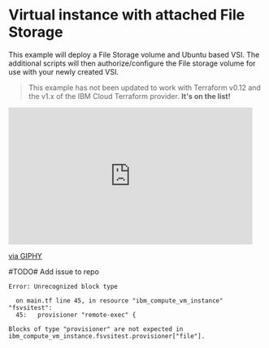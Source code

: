 # Virtual instance with attached File Storage

This example will deploy a File Storage volume and Ubuntu based VSI. The additional scripts will then authorize/configure the File storage volume for use with your newly created VSI. 

> This example has not been updated to work with Terraform v0.12 and the v1.x of the IBM Cloud Terraform provider. **It's on the list!**

<iframe src="https://giphy.com/embed/gbt9uQ5ZweNkQ" width="480" height="270" frameBorder="0" class="giphy-embed" allowFullScreen></iframe><p><a href="https://giphy.com/gifs/reaction-jackson-hunt-gbt9uQ5ZweNkQ">via GIPHY</a></p>

#TODO# Add issue to repo

```
Error: Unrecognized block type

  on main.tf line 45, in resource "ibm_compute_vm_instance" "fsvsitest":
  45:   provisioner "remote-exec" {

Blocks of type "provisioner" are not expected in
ibm_compute_vm_instance.fsvsitest.provisioner["file"].
```
